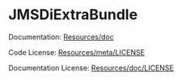 JMSDiExtraBundle
===================

Documentation: 
[Resources/doc](http://jmsyst.com/bundles/JMSDiExtraBundle)
    

Code License:
[Resources/meta/LICENSE](https://github.com/schmittjoh/JMSDiExtraBundle/blob/master/Resources/meta/LICENSE)


Documentation License:
[Resources/doc/LICENSE](https://github.com/schmittjoh/JMSDiExtraBundle/blob/master/Resources/doc/LICENSE)